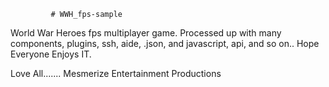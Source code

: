              # WWH_fps-sample
  World War Heroes fps multiplayer game.
 Processed up with many components, plugins, ssh, 
aide, .json, and javascript, api, and so on..
Hope Everyone Enjoys IT. 


Love All.......
Mesmerize Entertainment Productions

